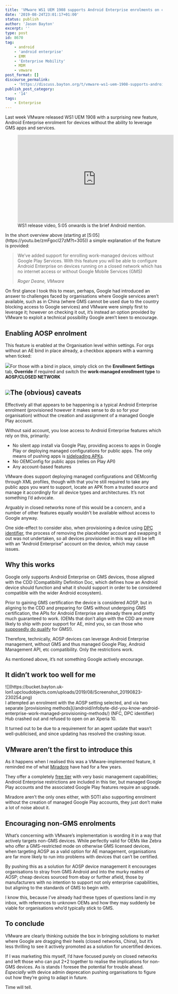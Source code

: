 ```yaml
---
title: 'VMware WS1 UEM 1908 supports Android Enterprise enrolments on closed networks and AOSP devices'
date: '2019-08-24T23:01:17+01:00'
status: publish
author: 'Jason Bayton'
excerpt: ''
type: post
id: 8670
tag:
    - android
    - 'android enterprise'
    - EMM
    - 'Enterprise Mobility'
    - MDM
    - vmware
post_format: []
discourse_permalink:
    - 'https://discuss.bayton.org/t/vmware-ws1-uem-1908-supports-android-enterprise-enrolments-on-closed-networks-and-aosp-devices/313'
publish_post_category:
    - '14'
tags:
    - Enterprise
---
```

Last week VMware released WS1 UEM 1908 with a surprising new feature, Android Enterprise enrolment for devices without the ability to leverage GMS apps and services.

<figure class="wp-block-embed-youtube wp-block-embed is-type-video is-provider-youtube wp-embed-aspect-16-9 wp-has-aspect-ratio"><div class="wp-block-embed__wrapper"><iframe allow="accelerometer; autoplay; encrypted-media; gyroscope; picture-in-picture" allowfullscreen="" frameborder="0" height="281" loading="lazy" src="https://www.youtube.com/embed/zmFgocI27zM?start=305&feature=oembed" title="Workspace ONE UEM 1908 What's New Overview" width="500"></iframe></div><figcaption>WS1 release video, 5:05 onwards is the brief Android mention.</figcaption></figure>In the short overview above (starting at [5:05](https://youtu.be/zmFgocI27zM?t=305)) a simple explanation of the feature is provided:

> We’ve added support for enrolling work-managed devices without Google Play Services. With this feature you will be able to configure Android Enterprise on devices running on a closed network which has no internet access or without Google Mobile Services (GMS)
> 
> <cite>Roger Deane, VMware</cite>

On first glance I took this to mean, perhaps, Google had introduced an answer to challenges faced by organisations where Google services aren’t available, such as in China (where GMS cannot be used due to the country blocking access to Google services) and VMware were simply first to leverage it; however on checking it out, it’s instead an option provided by VMware to exploit a technical possibility Google aren’t keen to encourage.

Enabling AOSP enrolment
-----------------------

This feature is enabled at the Organisation level within settings. For orgs without an AE bind in place already, a checkbox appears with a warning when ticked:

![](https://bucket.bayton.uk-lon1.upcloudobjects.com/uploads/2019/08/2019-08-24-00.53.06.gif)For those with a bind in place, simply click on the **Enrollment Settings** tab, **Override** if required and switch the **work-managed enrollment type** to **AOSP/CLOSED NETWORK**

![](https://bucket.bayton.uk-lon1.upcloudobjects.com/uploads/2019/08/2019-08-24-00.54.33.gif)The (obvious) caveats
---------------------

Effectively all that appears to be happening is a typical Android Enterprise enrolment (provisioned however it makes sense to do so for your organisation) without the creation and assignment of a managed Google Play account.

Without said account, you lose access to Android Enterprise features which rely on this, primarily:

- No silent app install via Google Play, providing access to apps in Google Play or deploying managed configurations for public apps. The only means of pushing apps is [sideloading APKs](/android/why-you-shouldnt-install-apps-from-unknown-sources/).
- No OEMConfig for public apps (relies on Play API)
- Any account-based features

VMware does support deploying managed configurations and OEMconfig through XML profiles, though with that you’re still required to take any public apps you want to support, locate an APK from a trusted source and manage it accordingly for all device types and architectures. It’s not something I’d advocate.

Arguably in closed networks none of this would be a concern, and a number of other features equally wouldn’t be available without access to Google anyway.

One side-effect to consider also, when provisioning a device using [DPC identifier](/android/android-enterprise-dpc-identifier-collection/), the process of removing the placeholder account and swapping it out was not undertaken, so all devices provisioned in this way will be left with an “Android Enterprise” account on the device, which may cause issues.

Why this works
--------------

Google only supports Android Enterprise on GMS devices, those aligned with the CDD (Compatibility Definition Doc, which defines how an Android device should function and what it should support in order to be considered compatible with the wider Android ecosystem).

Prior to gaining GMS certification the device is considered AOSP, but in aligning to the CDD and preparing for GMS without undergoing GMS certification, the APIs for Android Enterprise are already there and pretty much guaranteed to work. (OEMs that don’t align with the CDD are more likely to ship with poor support for AE, mind you, so can those who [supposedly do qualify](/android/android-enterprise-device-support/poco-f1-android-enterprise-validation-report/) for GMS!).

Therefore, technically, AOSP devices can leverage Android Enterprise management, without GMS and thus managed Google Play, Android Management API, etc compatibility. Only the restrictions work.

As mentioned above, it’s not something Google actively encourage.

It didn’t work too well for me
------------------------------

<div class="wp-block-image">![](https://bucket.bayton.uk-lon1.upcloudobjects.com/uploads/2019/08/Screenshot_20190823-230254.png)</div>I attempted an enrolment with the AOSP setting selected, and via two separate [provisioning methods](/android/infobyte-did-you-know-android-enterprise-work-managed-provisioning-methods/) (NFC, DPC identifier) Hub crashed out and refused to open on an Xperia 10.

It turned out to be due to a requirement for an agent update that wasn’t well-publicised, and since updating has resolved the crashing issue.

VMware aren’t the first to introduce this
-----------------------------------------

As it happens when I realised this was a VMware-implemented feature, it reminded me of what [Miradore](https://www.miradore.com/product/) have had for a few years.

They offer a completely [free tier](/2015/03/miradore-online-mdm-review-a-second-look/) with very basic management capabilities; Android Enterprise restrictions are included in this tier, but managed Google Play accounts and the associated Google Play features require an upgrade.

Miradore aren’t the only ones either, with SOTI also supporting enrolment without the creation of managed Google Play accounts, they just don’t make a lot of noise about it.

Encouraging non-GMS enrolments
------------------------------

What’s concerning with VMware’s implementation is wording it in a way that actively targets non-GMS devices. While perfectly valid for OEMs like Zebra who offer a GMS-restricted mode on otherwise GMS licensed devices, when targeting AOSP as a valid option for AE management, organisations are far more likely to run into problems with devices that can’t be certified.

By pushing this as a solution for AOSP device management it encourages organisations to stray from GMS Android and into the murky realms of AOSP; cheap devices sourced from ebay or further afield, those by manufacturers with no intention to support not only enterprise capabilities, but aligning to the standards of GMS to begin with.

I know this, because I’ve already had these types of questions land in my inbox, with references to unknown OEMs and how they may suddenly be viable for organisations who’d typically stick to GMS.

To conclude
-----------

VMware are clearly thinking outside the box in bringing solutions to market where Google are dragging their heels (closed networks, China), but it’s less thrilling to see it actively promoted as a solution for uncertified devices.

If I was marketing this myself, I’d have focused purely on closed networks and left those who can put 2+2 together to realise the implications for non-GMS devices. As is stands I foresee the potential for trouble ahead. *Especially* with device admin deprecation pushing organisations to figure out how they’re going to adapt in future.

Time will tell.